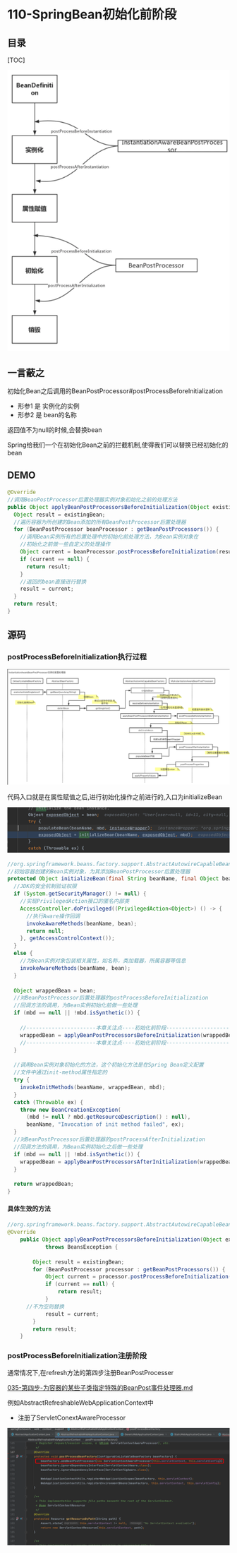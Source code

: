 # 110-SpringBean初始化前阶段

## 目录

[TOC]

<img src="../../assets/image-20200922174843774.png" alt="image-20200922174843774"  />

## 一言蔽之

初始化Bean之后调用的BeanPostProcessor#postProcessBeforeInitialization

- 形参1 是 实例化的实例
- 形参2 是 bean的名称

返回值不为null的时候,会替换bean

Spring给我们一个在初始化Bean之前的拦截机制,使得我们可以替换已经初始化的bean

## DEMO

```java
@Override
//调用BeanPostProcessor后置处理器实例对象初始化之前的处理方法
public Object applyBeanPostProcessorsBeforeInitialization(Object existingBean, String beanName)throws BeansException {
  Object result = existingBean;
  //遍历容器为所创建的Bean添加的所有BeanPostProcessor后置处理器
  for (BeanPostProcessor beanProcessor : getBeanPostProcessors()) {
    //调用Bean实例所有的后置处理中的初始化前处理方法，为Bean实例对象在
    //初始化之前做一些自定义的处理操作
    Object current = beanProcessor.postProcessBeforeInitialization(result, beanName);
    if (current == null) {
      return result;
    }
    //返回的bean直接进行替换
    result = current;
  }
  return result;
}
```

## 源码

### postProcessBeforeInitialization执行过程

![image-20201125221451477](../../assets/image-20201125221451477.png)

代码入口就是在属性赋值之后,进行初始化操作之前进行的,入口为initializeBean

![image-20201126000429923](../../assets/image-20201126000429923.png)

```java
//org.springframework.beans.factory.support.AbstractAutowireCapableBeanFactory#initializeBean 
//初始容器创建的Bean实例对象，为其添加BeanPostProcessor后置处理器
protected Object initializeBean(final String beanName, final Object bean, @Nullable RootBeanDefinition mbd) {
  //JDK的安全机制验证权限
  if (System.getSecurityManager() != null) {
    //实现PrivilegedAction接口的匿名内部类
    AccessController.doPrivileged((PrivilegedAction<Object>) () -> {
      //执行Aware操作回调
      invokeAwareMethods(beanName, bean);
      return null;
    }, getAccessControlContext());
  }
  else {
    //为Bean实例对象包装相关属性，如名称，类加载器，所属容器等信息
    invokeAwareMethods(beanName, bean);
  }

  Object wrappedBean = bean;
  //对BeanPostProcessor后置处理器的postProcessBeforeInitialization
  //回调方法的调用，为Bean实例初始化前做一些处理
  if (mbd == null || !mbd.isSynthetic()) {

    //----------------------本章关注点----初始化前阶段-----------------------------------------//
    wrappedBean = applyBeanPostProcessorsBeforeInitialization(wrappedBean, beanName);
    //----------------------本章关注点----初始化前阶段-----------------------------------------//
  }

  //调用Bean实例对象初始化的方法，这个初始化方法是在Spring Bean定义配置
  //文件中通过init-method属性指定的
  try {
    invokeInitMethods(beanName, wrappedBean, mbd);
  }
  catch (Throwable ex) {
    throw new BeanCreationException(
      (mbd != null ? mbd.getResourceDescription() : null),
      beanName, "Invocation of init method failed", ex);
  }
  //对BeanPostProcessor后置处理器的postProcessAfterInitialization
  //回调方法的调用，为Bean实例初始化之后做一些处理
  if (mbd == null || !mbd.isSynthetic()) {
    wrappedBean = applyBeanPostProcessorsAfterInitialization(wrappedBean, beanName);
  }

  return wrappedBean;
}
```

#### 具体生效的方法

```java
//org.springframework.beans.factory.support.AbstractAutowireCapableBeanFactory#applyBeanPostProcessorsBeforeInstantiation	
@Override
	public Object applyBeanPostProcessorsBeforeInitialization(Object existingBean, String beanName)
			throws BeansException {

		Object result = existingBean;
		for (BeanPostProcessor processor : getBeanPostProcessors()) {
			Object current = processor.postProcessBeforeInitialization(result, beanName);
			if (current == null) {
				return result;
			}
      //不为空则替换
			result = current;
		}
		return result;
	}
```

### postProcessBeforeInitialization注册阶段

通常情况下,在refresh方法的第四步注册BeanPostProcesser

 [035-第四步-为容器的某些子类指定特殊的BeanPost事件处理器.md](../080-Spring拓展点/035-第四步-为容器的某些子类指定特殊的BeanPost事件处理器.md) 

例如AbstractRefreshableWebApplicationContext中

- 注册了ServletConextAwareProcessor

![image-20201126154230077](../../assets/image-20201126154230077.png)



